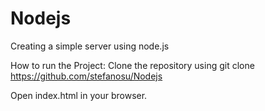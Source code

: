 # Nodejs
Creating a simple server using node.js


How to run the Project: Clone the repository using git clone https://github.com/stefanosu/Nodejs 

Open index.html in your browser.
